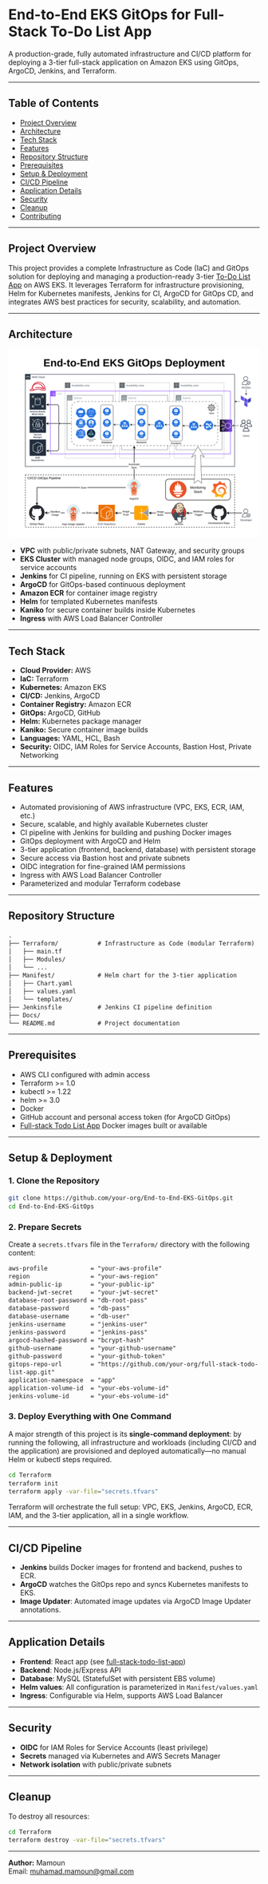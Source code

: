 # End-to-End EKS GitOps for Full-Stack To-Do List App

A production-grade, fully automated infrastructure and CI/CD platform for deploying a 3-tier full-stack application on Amazon EKS using GitOps, ArgoCD, Jenkins, and Terraform.

---

## Table of Contents

- [Project Overview](#project-overview)
- [Architecture](#architecture)
- [Tech Stack](#tech-stack)
- [Features](#features)
- [Repository Structure](#repository-structure)
- [Prerequisites](#prerequisites)
- [Setup & Deployment](#setup--deployment)
- [CI/CD Pipeline](#cicd-pipeline)
- [Application Details](#application-details)
- [Security](#security)
- [Cleanup](#cleanup)
- [Contributing](#contributing)

---

## Project Overview

This project provides a complete Infrastructure as Code (IaC) and GitOps solution for deploying and managing a production-ready 3-tier [To-Do List App](https://github.com/muhamad-mamoun/full-stack-todo-list-app.git) on AWS EKS. It leverages Terraform for infrastructure provisioning, Helm for Kubernetes manifests, Jenkins for CI, ArgoCD for GitOps CD, and integrates AWS best practices for security, scalability, and automation.

---

## Architecture

![Project Architecture](./Docs/architecture.png)

- **VPC** with public/private subnets, NAT Gateway, and security groups
- **EKS Cluster** with managed node groups, OIDC, and IAM roles for service accounts
- **Jenkins** for CI pipeline, running on EKS with persistent storage
- **ArgoCD** for GitOps-based continuous deployment
- **Amazon ECR** for container image registry
- **Helm** for templated Kubernetes manifests
- **Kaniko** for secure container builds inside Kubernetes
- **Ingress** with AWS Load Balancer Controller

---

## Tech Stack

- **Cloud Provider:** AWS
- **IaC:** Terraform
- **Kubernetes:** Amazon EKS
- **CI/CD:** Jenkins, ArgoCD
- **Container Registry:** Amazon ECR
- **GitOps:** ArgoCD, GitHub
- **Helm:** Kubernetes package manager
- **Kaniko:** Secure container image builds
- **Languages:** YAML, HCL, Bash
- **Security:** OIDC, IAM Roles for Service Accounts, Bastion Host, Private Networking

---

## Features

- Automated provisioning of AWS infrastructure (VPC, EKS, ECR, IAM, etc.)
- Secure, scalable, and highly available Kubernetes cluster
- CI pipeline with Jenkins for building and pushing Docker images
- GitOps deployment with ArgoCD and Helm
- 3-tier application (frontend, backend, database) with persistent storage
- Secure access via Bastion host and private subnets
- OIDC integration for fine-grained IAM permissions
- Ingress with AWS Load Balancer Controller
- Parameterized and modular Terraform codebase

---

## Repository Structure

```
.
├── Terraform/           # Infrastructure as Code (modular Terraform)
│   ├── main.tf
│   ├── Modules/
│   └── ...
├── Manifest/            # Helm chart for the 3-tier application
│   ├── Chart.yaml
│   ├── values.yaml
│   └── templates/
├── Jenkinsfile          # Jenkins CI pipeline definition
├── Docs/
└── README.md            # Project documentation
```

---

## Prerequisites

- AWS CLI configured with admin access
- Terraform >= 1.0
- kubectl >= 1.22
- helm >= 3.0
- Docker
- GitHub account and personal access token (for ArgoCD GitOps)
- [Full-stack Todo List App](https://github.com/muhamad-mamoun/full-stack-todo-list-app.git) Docker images built or available

---

## Setup & Deployment

### 1. Clone the Repository

```bash
git clone https://github.com/your-org/End-to-End-EKS-GitOps.git
cd End-to-End-EKS-GitOps
```

### 2. Prepare Secrets

Create a `secrets.tfvars` file in the `Terraform/` directory with the following content:

```hcl
aws-profile            = "your-aws-profile"
region                 = "your-aws-region"
admin-public-ip        = "your-public-ip"
backend-jwt-secret     = "your-jwt-secret"
database-root-password = "db-root-pass"
database-password      = "db-pass"
database-username      = "db-user"
jenkins-username       = "jenkins-user"
jenkins-password       = "jenkins-pass"
argocd-hashed-password = "bcrypt-hash"
github-username        = "your-github-username"
github-password        = "your-github-token"
gitops-repo-url        = "https://github.com/your-org/full-stack-todo-list-app.git"
application-namespace  = "app"
application-volume-id  = "your-ebs-volume-id"
jenkins-volume-id      = "your-ebs-volume-id"
```

### 3. Deploy Everything with One Command

A major strength of this project is its **single-command deployment**: by running the following, all infrastructure and workloads (including CI/CD and the application) are provisioned and deployed automatically—no manual Helm or kubectl steps required.

```bash
cd Terraform
terraform init
terraform apply -var-file="secrets.tfvars"
```

Terraform will orchestrate the full setup: VPC, EKS, Jenkins, ArgoCD, ECR, IAM, and the 3-tier application, all in a single workflow.

---

## CI/CD Pipeline

- **Jenkins** builds Docker images for frontend and backend, pushes to ECR.
- **ArgoCD** watches the GitOps repo and syncs Kubernetes manifests to EKS.
- **Image Updater**: Automated image updates via ArgoCD Image Updater annotations.

---

## Application Details

- **Frontend**: React app (see [full-stack-todo-list-app](https://github.com/muhamad-mamoun/full-stack-todo-list-app.git))
- **Backend**: Node.js/Express API
- **Database**: MySQL (StatefulSet with persistent EBS volume)
- **Helm values**: All configuration is parameterized in `Manifest/values.yaml`
- **Ingress**: Configurable via Helm, supports AWS Load Balancer

---

## Security

- **OIDC** for IAM Roles for Service Accounts (least privilege)
- **Secrets** managed via Kubernetes and AWS Secrets Manager
- **Network isolation** with public/private subnets

---

## Cleanup

To destroy all resources:

```bash
cd Terraform
terraform destroy -var-file="secrets.tfvars"
```

---

**Author:** Mamoun  
Email: muhamad.mamoun@gmail.com
